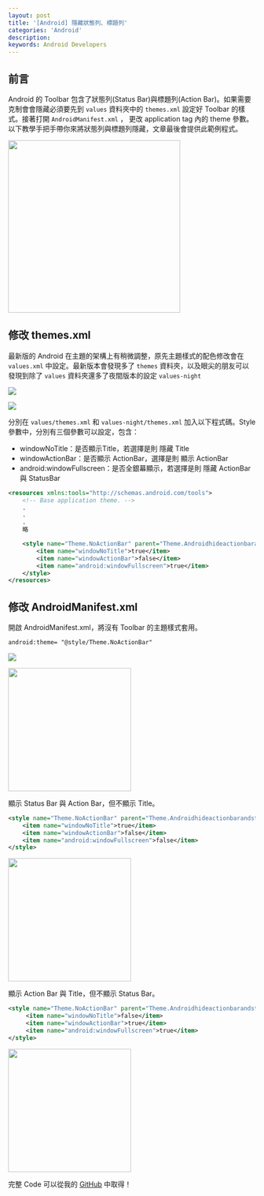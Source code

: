 ```yaml
---
layout: post
title: '[Android] 隱藏狀態列、標題列'
categories: 'Android'
description: 
keywords: Android Developers
---
```

## 前言
Android 的 Toolbar 包含了狀態列(Status Bar)與標題列(Action Bar)。如果需要克制會會隱藏必須要先到 `values` 資料夾中的 `themes.xml` 設定好 Toolbar 的樣式。接著打開 `AndroidManifest.xml` ， 更改 application tag 內的 theme 參數。以下教學手把手帶你來將狀態列與標題列隱藏，文章最後會提供此範例程式。

<img src="/images/posts/android/2021/img1100309-1.png" width="350px">

## 修改 themes.xml
最新版的 Android 在主題的架構上有稍微調整，原先主題樣式的配色修改會在 `values.xml` 中設定。最新版本會發現多了 `themes` 資料夾，以及眼尖的朋友可以發現到除了 `values` 資料夾還多了夜間版本的設定 `values-night`

![](/images/posts/android/2021/img1100309-2.png)

![](/images/posts/android/2021/img1100309-3.png)

分別在 `values/themes.xml` 和 `values-night/themes.xml` 加入以下程式碼。Style 參數中，分別有三個參數可以設定，包含：

 - windowNoTitle：是否顯示Title，若選擇是則 隱藏 Title
 - windowActionBar：是否顯示 ActionBar，選擇是則 顯示 ActionBar
 - android:windowFullscreen：是否全銀幕顯示，若選擇是則 隱藏 ActionBar 與 StatusBar

```xml
<resources xmlns:tools="http://schemas.android.com/tools">
    <!-- Base application theme. -->
    .
    .
    .
    略

    <style name="Theme.NoActionBar" parent="Theme.Androidhideactionbarandstatusbar">
        <item name="windowNoTitle">true</item>
        <item name="windowActionBar">false</item>
        <item name="android:windowFullscreen">true</item>
    </style>
</resources>
```

## 修改 AndroidManifest.xml
開啟 AndroidManifest.xml，將沒有 Toolbar 的主題樣式套用。

```xml
android:theme= "@style/Theme.NoActionBar"
```

![](/images/posts/android/2021/img1100309-5.png)

<img src="/images/posts/android/2021/img1100309-4.png" width="250px">


顯示 Status Bar 與 Action Bar，但不顯示 Title。

```xml
<style name="Theme.NoActionBar" parent="Theme.Androidhideactionbarandstatusbar">
    <item name="windowNoTitle">true</item>
    <item name="windowActionBar">false</item>
    <item name="android:windowFullscreen">false</item>
</style>
```

<img src="/images/posts/android/2021/img1100309-6.png" width="250px">

顯示 Action Bar 與 Title，但不顯示 Status Bar。

```xml
<style name="Theme.NoActionBar" parent="Theme.Androidhideactionbarandstatusbar">
     <item name="windowNoTitle">false</item>
     <item name="windowActionBar">true</item>
     <item name="android:windowFullscreen">true</item>
</style>
```

<img src="/images/posts/android/2021/img1100309-7.png" width="250px">

完整 Code 可以從我的 [GitHub](https://github.com/1010code/android-hide-actionbar-and-statusbar) 中取得！
